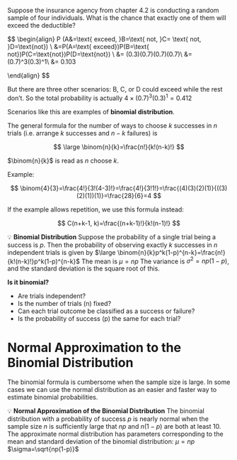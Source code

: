 Suppose the insurance agency from chapter 4.2 is conducting a random sample of four individuals. What is the chance that exactly one of them will exceed the deductible?

$$ \begin{align} P (A&=\text{ exceed, }B=\text{ not, }C= \text{ not, }D=\text{not}) \\ &=P(A=\text{ exceed})P(B=\text{ not})P(C=\text{not})P(D=\text{not}) \\ &= (0.3)(0.7)(0.7)(0.7)\\ &= (0.7)^3(0.3)^1\\ &= 0.103

\end{align} $$

But there are three other scenarios: B, C, or D could exceed while the rest don’t. So the total probability is actually $4 \times (0.7)^3(0.3)^1=0.412$

Scenarios like this are examples of **binomial distribution**.

The general formula for the number of ways to choose $k$ successes in $n$ trials (i.e. arrange $k$ successes and $n-k$ failures) is

$$ \large \binom{n}{k}=\frac{n!}{k!(n-k)!} $$

$\binom{n}{k}$ is read as $n$ choose $k$.

Example:

$$ \binom{4}{3}=\frac{4!}{3!(4-3)!}=\frac{4!}{3!1!}=\frac{(4)(3)(2)(1)}{((3)(2)(1))(1)}=\frac{28}{6}=4 $$

If the example allows repetition, we use this formula instead:

$$ C(n+k-1, k)=\frac{(n+k-1)!}{k!(n-1)!} $$

💡 **Binomial Distribution** Suppose the probability of a single trial being a success is $p$. Then the probability of observing exactly $k$ successes in $n$ independent trials is given by $\large \binom{n}{k}p^k(1-p)^{n-k}=\frac{n!}{k!(n-k)!}p^k(1-p)^{n-k}$ The mean is $\mu = np$ The variance is $\sigma^2=np(1-p)$, and the standard deviation is the square root of this.


**Is it binomial?**

-   Are trials independent?
-   Is the number of trials (n) fixed?
-   Can each trial outcome be classified as a success or failure?
-   Is the probability of success (p) the same for each trial?

# Normal Approximation to the Binomial Distribution

The binomial formula is cumbersome when the sample size is large. In some cases we can use the normal distribution as an easier and faster way to estimate binomial probabilities.

💡 **Normal Approximation of the Binomial Distribution** The binomial distribution with a probability of success $p$ is nearly normal when the sample size $n$ is sufficiently large that $np$ and $n(1-p)$ are both at least 10. The approximate normal distribution has parameters corresponding to the mean and standard deviation of the binomial distribution: $\mu=np$ $\sigma=\sqrt{np(1-p)}$
